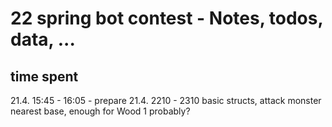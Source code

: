 # 22 spring bot contest - Notes, todos, data, ...

## time spent
21.4. 15:45 - 16:05 - prepare
21.4. 2210 - 2310 basic structs, attack monster nearest base, enough for Wood 1 probably?
